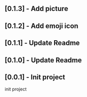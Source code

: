 ## [0.1.3] - Add picture

## [0.1.2] - Add emoji icon

## [0.1.1] - Update Readme

## [0.1.0] - Update Readme

## [0.0.1] - Init project

init project

